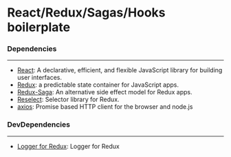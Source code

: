 # React/Redux/Sagas/Hooks boilerplate

### Dependencies

---

- [React](https://github.com/facebook/react): A declarative, efficient, and flexible JavaScript library for building user interfaces.
- [Redux](https://github.com/reduxjs/redux): a predictable state container for JavaScript apps.
- [Redux-Saga](https://github.com/redux-saga/redux-saga): An alternative side effect model for Redux apps.
- [Reselect](https://github.com/reduxjs/reselect): Selector library for Redux.
- [axios](https://github.com/axios/axios): Promise based HTTP client for the browser and node.js

### DevDependencies

---

- [Logger for Redux](https://github.com/LogRocket/redux-logger): Logger for Redux
